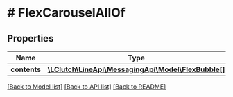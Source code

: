 # # FlexCarouselAllOf

## Properties

Name | Type | Description | Notes
------------ | ------------- | ------------- | -------------
**contents** | [**\LClutch\LineApi\MessagingApi\Model\FlexBubble[]**](FlexBubble.md) |  | [optional]

[[Back to Model list]](../../README.md#models) [[Back to API list]](../../README.md#endpoints) [[Back to README]](../../README.md)
